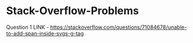 # Stack-Overflow-Problems

Question 1 LINK - 
https://stackoverflow.com/questions/71084678/unable-to-add-span-inside-svgs-g-tag